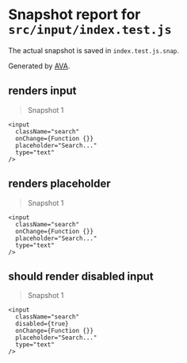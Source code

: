 # Snapshot report for `src/input/index.test.js`

The actual snapshot is saved in `index.test.js.snap`.

Generated by [AVA](https://ava.li).

## renders input

> Snapshot 1

    <input
      className="search"
      onChange={Function {}}
      placeholder="Search..."
      type="text"
    />

## renders placeholder

> Snapshot 1

    <input
      className="search"
      onChange={Function {}}
      placeholder="Search..."
      type="text"
    />

## should render disabled input

> Snapshot 1

    <input
      className="search"
      disabled={true}
      onChange={Function {}}
      placeholder="Search..."
      type="text"
    />

